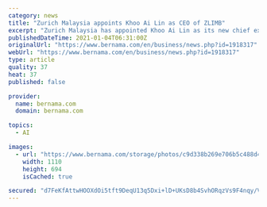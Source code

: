 ```yaml
---
category: news
title: "Zurich Malaysia appoints Khoo Ai Lin as CEO of ZLIMB"
excerpt: "Zurich Malaysia has appointed Khoo Ai Lin as its new chief executive officer (CEO) for Zurich Life Insurance Malaysia Bhd (ZLIMB), effective today. Khoo succeeds Stephen Clark, who remains as the executive director for ZLIMB."
publishedDateTime: 2021-01-04T06:31:00Z
originalUrl: "https://www.bernama.com/en/business/news.php?id=1918317"
webUrl: "https://www.bernama.com/en/business/news.php?id=1918317"
type: article
quality: 37
heat: 37
published: false

provider:
  name: bernama.com
  domain: bernama.com

topics:
  - AI

images:
  - url: "https://www.bernama.com/storage/photos/c9d338b269e706b5c488d4150155f19a5f180c767a355"
    width: 1110
    height: 694
    isCached: true

secured: "d7FeKfAttwHOOXdOi5tft9DeqU13q5Dxi+lD+UKsD8b4SvhORqzVs9F4nqy/VelOV7Qh6DhW/bTjv+uv4t3t1pjQ1+jfDYA7vdBr+MWpBmKHapcL1I3IeV6CiTWH9eiSnYxEfuRKDZF9jjIQzyRKJrhu5G9iFiMH2RiDIQG1T9PUI8+koTgK0lT/bv6brOUl7M93TU1FQyf7FqCZdIJnqNmTh1bvZ2OPN9MjrXJs6UDhKjWDmEqsiJMlNYdbWAf9WI7BhxkmTjku33vF85qrm8JCuw6V/F1RFF3ju2nLMWZpjnDp53joxpAQwYSyFG69/gfqOGNyylMKnh1pQ/5w9+wAJa4WlxswxEKhmdoqIQE=;bBcTZwONAql9j0d0dlprgw=="
---
```


